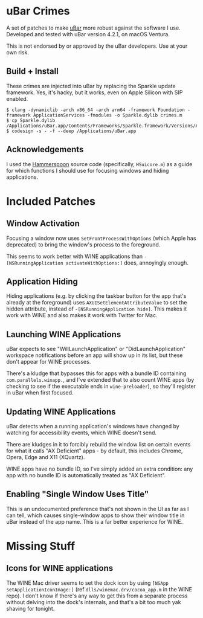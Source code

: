 # uBar Crimes

A set of patches to make [uBar](https://ubarapp.com/) more robust against the software I use. Developed and tested with uBar version 4.2.1, on macOS Ventura.

This is not endorsed by or approved by the uBar developers. Use at your own risk.

## Build + Install

These crimes are injected into uBar by replacing the Sparkle update framework. Yes, it's hacky, but it works, even on Apple Silicon with SIP enabled.

```
$ clang -dynamiclib -arch x86_64 -arch arm64 -framework Foundation -framework ApplicationServices -fmodules -o Sparkle.dylib crimes.m
$ cp Sparkle.dylib /Applications/uBar.app/Contents/Frameworks/Sparkle.framework/Versions/A/Sparkle
$ codesign -s - -f --deep /Applications/uBar.app
```

## Acknowledgements

I used the [Hammerspoon](https://github.com/Hammerspoon/hammerspoon) source code (specifically, `HSuicore.m`) as a guide for which functions I should use for focusing windows and hiding applications.

# Included Patches

## Window Activation

Focusing a window now uses `SetFrontProcessWithOptions` (which Apple has deprecated) to bring the window's process to the foreground.

This seems to work better with WINE applications than `-[NSRunningApplication activateWithOptions:]` does, annoyingly enough.

## Application Hiding

Hiding applications (e.g. by clicking the taskbar button for the app that's already at the foreground) uses `AXUISetElementAttributeValue` to set the hidden attribute, instead of `-[NSRunningApplication hide]`. This makes it work with WINE and also makes it work with Twitter for Mac.

## Launching WINE Applications

uBar expects to see "WillLaunchApplication" or "DidLaunchApplication" workspace notifications before an app will show up in its list, but these don't appear for WINE processes.

There's a kludge that bypasses this for apps with a bundle ID containing `com.parallels.winapp.`, and I've extended that to also count WINE apps (by checking to see if the executable ends in `wine-preloader`), so they'll register in uBar when first focused.

## Updating WINE Applications

uBar detects when a running application's windows have changed by watching for accessibility events, which WINE doesn't send.

There are kludges in it to forcibly rebuild the window list on certain events for what it calls "AX Deficient" apps - by default, this includes Chrome, Opera, Edge and X11 (XQuartz).

WINE apps have no bundle ID, so I've simply added an extra condition: any app with no bundle ID is automatically treated as "AX Deficient".

## Enabling "Single Window Uses Title"

This is an undocumented preference that's not shown in the UI as far as I can tell, which causes single-window apps to show their window title in uBar instead of the app name. This is a far better experience for WINE.

# Missing Stuff

## Icons for WINE applications

The WINE Mac driver seems to set the dock icon by using `[NSApp setApplicationIconImage:]` (ref `dlls/winemac.drv/cocoa_app.m` in the WINE repo). I don't know if there's any way to get this from a separate process without delving into the dock's internals, and that's a bit too much yak shaving for tonight.
